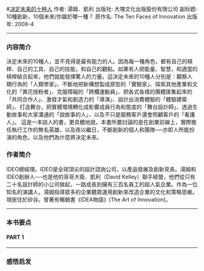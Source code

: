 #[决定未来的十种人](https://book.douban.com/subject/3072401/)
作者: 湯姆．凱利
出版社: 大塊文化出版股份有限公司
副标题: 10種創新，10個未來/你屬於哪一種？
原作名: The Ten Faces of Innovation
出版年: 2008-4
***
### 内容简介 
決定未來的10種人，並不見得是最有能力的人。因為每一種角色，都有自己的槓桿、自己的工具、自己的技能，和自己的觀點。如果有人把能量、智慧，和適當的槓桿結合起來，他們就能發揮驚人的力量。這決定未來的10種人分別是：觀察人類行為的「人類學家」、不斷地把新構想製成原型的「實驗家」、探索其他產業和文化的「異花授粉者」、克服障礙的「跨欄運動員」、把各式各樣的團體匯集起來的「共同合作人」、激發才氣和創造力的「導演」、設計出消費體驗的「體驗建築師」、打造舞台，把實體環境轉化成影響成員行為和態度的「舞台設計師」、透過生動故事和大家溝通的「說故事的人」，以及不只是服務客戶還會照顧客戶的「看護人」。
這是一本談人的書，更具體地說，本書所要討論的是在創業前線上，實際擔任執行工作的無名英雄，以及夜以繼日，不斷創新的個人和團隊──亦即人所能扮演的角色，以及他們為什麼將決定未來。

### 作者简介 
IDEO總經理。IDEO是全球頂尖的設計諮詢公司，以產品發展及創新見長。湯姆和IDEO創辦人──也是他的哥哥大衛．凱利（David Kelley）聯手經營，他們從只有二十名設計師的小公司做起，一路成長到擁有三百名員工的超人氣企業。作為一位知名的演講人，湯姆指導眾多的企業聽眾運用創新來改造企業的文化和策略思維。現居住於矽谷。曾著有暢銷書《IDEA物語》(The Art of Innovation)。

***
### 本书要点
#### PART 1 
***
### 感悟启发
